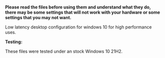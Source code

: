 **Please read the files before using them and understand what they do, there may be some settings that will not work with your hardware or some settings that you may not want.**

Low latency desktop configuration for windows 10 for high performance uses.

**Testing:**

These files were tested under an stock Windows 10 21H2.
